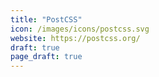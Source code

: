 ```yaml
---
title: "PostCSS"
icon: /images/icons/postcss.svg
website: https://postcss.org/
draft: true
page_draft: true
---
```

